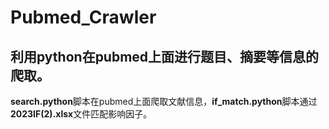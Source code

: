# Pubmed_Crawler

## 利用python在pubmed上面进行题目、摘要等信息的爬取。

**search.python**脚本在pubmed上面爬取文献信息，**if_match.python**脚本通过**2023IF(2).xlsx**文件匹配影响因子。
